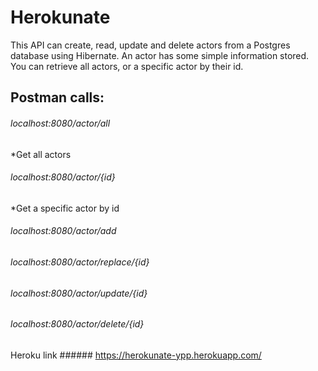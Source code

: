 # Herokunate

This API can create, read, update and delete actors from a Postgres database using Hibernate.
An actor has some simple information stored.
You can retrieve all actors, or a specific actor by their id.

## Postman calls:

###### localhost:8080/actor/all
*Get all actors
###### localhost:8080/actor/{id}
*Get a specific actor by id
###### localhost:8080/actor/add
###### localhost:8080/actor/replace/{id}
###### localhost:8080/actor/update/{id}
###### localhost:8080/actor/delete/{id}

Heroku link ###### https://herokunate-ypp.herokuapp.com/
